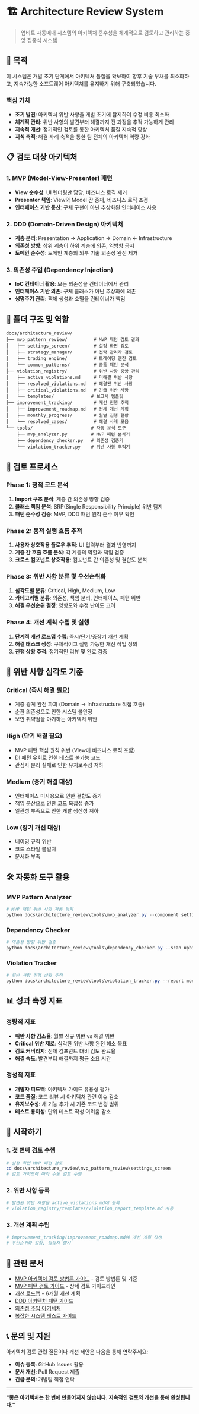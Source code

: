 # 🏗️ Architecture Review System

> 업비트 자동매매 시스템의 아키텍처 준수성을 체계적으로 검토하고 관리하는 중앙 집중식 시스템

## 🎯 목적

이 시스템은 개발 초기 단계에서 아키텍처 품질을 확보하여 향후 기술 부채를 최소화하고, 지속가능한 소프트웨어 아키텍처를 유지하기 위해 구축되었습니다.

### 핵심 가치

- **조기 발견**: 아키텍처 위반 사항을 개발 초기에 탐지하여 수정 비용 최소화
- **체계적 관리**: 위반 사항의 발견부터 해결까지 전 과정을 추적 가능하게 관리
- **지속적 개선**: 정기적인 검토를 통한 아키텍처 품질 지속적 향상
- **지식 축적**: 해결 사례 축적을 통한 팀 전체의 아키텍처 역량 강화

## 📋 검토 대상 아키텍처

### 1. MVP (Model-View-Presenter) 패턴

- **View 순수성**: UI 렌더링만 담당, 비즈니스 로직 제거
- **Presenter 책임**: View와 Model 간 중재, 비즈니스 로직 조정
- **인터페이스 기반 통신**: 구체 구현이 아닌 추상화된 인터페이스 사용

### 2. DDD (Domain-Driven Design) 아키텍처

- **계층 분리**: Presentation → Application → Domain ← Infrastructure
- **의존성 방향**: 상위 계층이 하위 계층에 의존, 역방향 금지
- **도메인 순수성**: 도메인 계층의 외부 기술 의존성 완전 제거

### 3. 의존성 주입 (Dependency Injection)

- **IoC 컨테이너 활용**: 모든 의존성을 컨테이너에서 관리
- **인터페이스 기반 의존**: 구체 클래스가 아닌 추상화에 의존
- **생명주기 관리**: 객체 생성과 소멸을 컨테이너가 책임

## 📁 폴더 구조 및 역할

```
docs/architecture_review/
├── mvp_pattern_review/          # MVP 패턴 검토 결과
│   ├── settings_screen/         # 설정 화면 검토
│   ├── strategy_manager/        # 전략 관리자 검토
│   ├── trading_engine/          # 트레이딩 엔진 검토
│   └── common_patterns/         # 공통 패턴 분석
├── violation_registry/          # 위반 사항 중앙 관리
│   ├── active_violations.md     # 미해결 위반 사항
│   ├── resolved_violations.md   # 해결된 위반 사항
│   ├── critical_violations.md   # 긴급 위반 사항
│   └── templates/              # 보고서 템플릿
├── improvement_tracking/        # 개선 진행 추적
│   ├── improvement_roadmap.md   # 전체 개선 계획
│   ├── monthly_progress/        # 월별 진행 현황
│   └── resolved_cases/          # 해결 사례 모음
└── tools/                      # 자동 분석 도구
    ├── mvp_analyzer.py         # MVP 패턴 분석기
    ├── dependency_checker.py   # 의존성 검증기
    └── violation_tracker.py    # 위반 사항 추적기
```

## 🔄 검토 프로세스

### Phase 1: 정적 코드 분석

1. **Import 구조 분석**: 계층 간 의존성 방향 검증
2. **클래스 책임 분석**: SRP(Single Responsibility Principle) 위반 탐지
3. **패턴 준수성 검증**: MVP, DDD 패턴 원칙 준수 여부 확인

### Phase 2: 동적 실행 흐름 추적

1. **사용자 상호작용 플로우 추적**: UI 입력부터 결과 반영까지
2. **계층 간 호출 흐름 분석**: 각 계층의 역할과 책임 검증
3. **크로스 컴포넌트 상호작용**: 컴포넌트 간 의존성 및 결합도 분석

### Phase 3: 위반 사항 분류 및 우선순위화

1. **심각도별 분류**: Critical, High, Medium, Low
2. **카테고리별 분류**: 의존성, 책임 분리, 인터페이스, 패턴 위반
3. **해결 우선순위 결정**: 영향도와 수정 난이도 고려

### Phase 4: 개선 계획 수립 및 실행

1. **단계적 개선 로드맵 수립**: 즉시/단기/중장기 개선 계획
2. **해결 태스크 생성**: 구체적이고 실행 가능한 개선 작업 정의
3. **진행 상황 추적**: 정기적인 리뷰 및 완료 검증

## 🎯 위반 사항 심각도 기준

### Critical (즉시 해결 필요)

- 계층 경계 완전 파괴 (Domain → Infrastructure 직접 호출)
- 순환 의존성으로 인한 시스템 불안정
- 보안 취약점을 야기하는 아키텍처 위반

### High (단기 해결 필요)

- MVP 패턴 핵심 원칙 위반 (View에 비즈니스 로직 포함)
- DI 패턴 우회로 인한 테스트 불가능 코드
- 관심사 분리 실패로 인한 유지보수성 저하

### Medium (중기 해결 대상)

- 인터페이스 미사용으로 인한 결합도 증가
- 책임 분산으로 인한 코드 복잡성 증가
- 일관성 부족으로 인한 개발 생산성 저하

### Low (장기 개선 대상)

- 네이밍 규칙 위반
- 코드 스타일 불일치
- 문서화 부족

## 🛠️ 자동화 도구 활용

### MVP Pattern Analyzer

```powershell
# MVP 패턴 위반 사항 자동 탐지
python docs\architecture_review\tools\mvp_analyzer.py --component settings_screen
```

### Dependency Checker

```powershell
# 의존성 방향 위반 검증
python docs\architecture_review\tools\dependency_checker.py --scan upbit_auto_trading\ui\desktop
```

### Violation Tracker

```powershell
# 위반 사항 진행 상황 추적
python docs\architecture_review\tools\violation_tracker.py --report monthly
```

## 📊 성과 측정 지표

### 정량적 지표

- **위반 사항 감소율**: 월별 신규 위반 vs 해결 위반
- **Critical 위반 제로**: 심각한 위반 사항 완전 해소 목표
- **검토 커버리지**: 전체 컴포넌트 대비 검토 완료율
- **해결 속도**: 발견부터 해결까지 평균 소요 시간

### 정성적 지표

- **개발자 피드백**: 아키텍처 가이드 유용성 평가
- **코드 품질**: 코드 리뷰 시 아키텍처 관련 이슈 감소
- **유지보수성**: 새 기능 추가 시 기존 코드 변경 범위
- **테스트 용이성**: 단위 테스트 작성 어려움 감소

## 🚀 시작하기

### 1. 첫 번째 검토 수행

```powershell
# 설정 화면 MVP 패턴 검토
cd docs\architecture_review\mvp_pattern_review\settings_screen
# 검토 가이드에 따라 수동 검토 수행
```

### 2. 위반 사항 등록

```powershell
# 발견된 위반 사항을 active_violations.md에 등록
# violation_registry/templates/violation_report_template.md 사용
```

### 3. 개선 계획 수립

```powershell
# improvement_tracking/improvement_roadmap.md에 개선 계획 작성
# 우선순위와 일정, 담당자 명시
```

## 🔗 관련 문서

- [MVP 아키텍처 검토 방법론 가이드](MVP_ARCHITECTURE_REVIEW_GUIDE.md) - 검토 방법론 및 기준
- [MVP 패턴 검토 가이드](mvp_pattern_review/README.md) - 상세 검토 가이드라인
- [개선 로드맵](improvement_tracking/improvement_roadmap.md) - 6개월 개선 계획
- [DDD 아키텍처 패턴 가이드](../DDD_아키텍처_패턴_가이드.md)
- [의존성 주입 아키텍처](../DEPENDENCY_INJECTION_ARCHITECTURE.md)
- [복잡한 시스템 테스트 가이드](../COMPLEX_SYSTEM_TESTING_GUIDE.md)

## 📞 문의 및 지원

아키텍처 검토 관련 질문이나 개선 제안은 다음을 통해 연락주세요:

- **이슈 등록**: GitHub Issues 활용
- **문서 개선**: Pull Request 제출
- **긴급 문의**: 개발팀 직접 연락

---

**"좋은 아키텍처는 한 번에 만들어지지 않습니다. 지속적인 검토와 개선을 통해 완성됩니다."**

